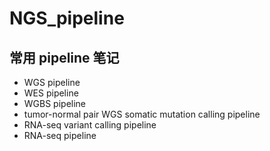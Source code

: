 # NGS_pipeline

## 常用 pipeline 笔记

 - WGS pipeline
 - WES pipeline
 - WGBS pipeline
 - tumor-normal pair WGS somatic mutation calling pipeline
 - RNA-seq variant calling pipeline
 - RNA-seq pipeline
